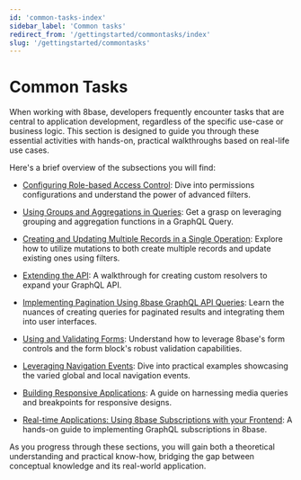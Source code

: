 ```yaml
---
id: 'common-tasks-index'
sidebar_label: 'Common tasks'
redirect_from: '/gettingstarted/commontasks/index'
slug: '/gettingstarted/commontasks'
---
```

# Common Tasks

When working with 8base, developers frequently encounter tasks that are central to application development, regardless of the specific use-case or business logic. This section is designed to guide you through these essential activities with hands-on, practical walkthroughs based on real-life use cases. 

Here's a brief overview of the subsections you will find:


-   [Configuring Role-based Access Control](common-tasks-configuring-role-based-access-control.md): Dive into permissions configurations and understand the power of advanced filters.
    
-   [Using Groups and Aggregations in Queries](common-tasks-using-groups-and-aggregations-queries.md): Get a grasp on leveraging grouping and aggregation functions in a GraphQL Query.
    
-   [Creating and Updating Multiple Records in a Single Operation](common-tasks-create-multiple-records-single-operation.md): Explore how to utilize mutations to both create multiple records and update existing ones using filters.
    
-   [Extending the API](common-tasks-extending-the-api.md): A walkthrough for creating custom resolvers to expand your GraphQL API.
    
-   [Implementing Pagination Using 8base GraphQL API Queries](common-tasks-implementing-pagination-api-queries.md): Learn the nuances of creating queries for paginated results and integrating them into user interfaces.
    
-   [Using and Validating Forms](common-tasks-using-validating-forms.md): Understand how to leverage 8base's form controls and the form block's robust validation capabilities.
    
-   [Leveraging Navigation Events](common-tasks-leveraging-navigation-events.md): Dive into practical examples showcasing the varied global and local navigation events.
    
-   [Building Responsive Applications](common-tasks-building-responsive-applications.md): A guide on harnessing media queries and breakpoints for responsive designs.
  
-   [Real-time Applications: Using 8base Subscriptions with your Frontend](common-tasks-real-time-applications.md): A hands-on guide to implementing GraphQL subscriptions in 8base.

<!-- -   [Maximizing Reusable Elements](Link to Common Tasks -> Maximizing Reusable Elements): Discover the art of leveraging component groups for reusability. -->

As you progress through these sections, you will gain both a theoretical understanding and practical know-how, bridging the gap between conceptual knowledge and its real-world application.
